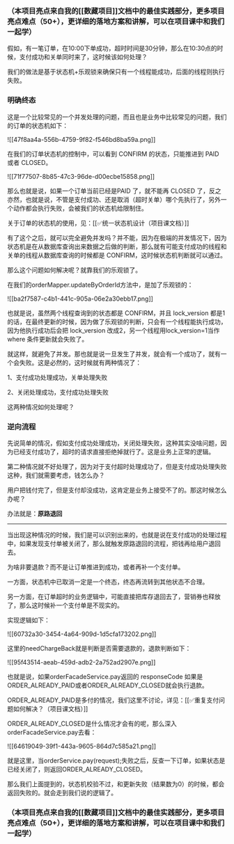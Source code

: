 ### （本项目亮点来自我的[[数藏项目]]文档中的最佳实践部分，更多项目亮点难点（50+），更详细的落地方案和讲解，可以在项目课中和我们一起学）


假如，有一笔订单，在10:00下单成功，超时时间是30分钟，那么在10:30点的时候，支付成功和关单同时来了，这时候该如何处理？



我们的做法是基于状态机+乐观锁来确保只有一个线程能成功，后面的线程则执行失败。

### 明确终态
这是一个比较常见的一个并发处理的问题，而且也是业务中比较常见的问题，我们的订单的状态机如下：

![[47f8aa4a-556b-4759-9f82-f546bd8ba59a.png]]



在我们的订单状态机的控制中，可以看到 CONFIRM 的状态，只能推进到 PAID 或者 CLOSED。

![[71f77507-8b85-47c3-96de-d00ecbe15858.png]]

那么也就是说，如果一个订单当前已经是PAID 了，就不能再 CLOSED 了，反之亦然，也就是说，不管是支付成功、还是取消（超时关单）哪个先执行了，另外一个动作都会执行失败，会被我们的状态机给限制住。



关于订单的状态机的使用，见：[[✅统一状态机设计（项目课文档）]]



有了这个之后，就可以完全避免并发吗？并不能，因为在极端的并发情况下，因为状态机是在从数据库查询出来数据之后做的判断，那么就有可能支付成功的线程和关单的线程从数据库查询的时候都是 CONFIRM，这时候状态机判断就可以通过。



那么这个问题如何解决呢？就靠我们的乐观锁了。



在我们的orderMapper.updateByOrderId方法中，是加了乐观锁的：



![[ba2f7587-c4b1-441c-905a-06e2a30ebb17.png]]

也就是说，虽然两个线程查询到的状态都是 CONFIRM，并且 lock_version 都是1的话，在最终更新的时候，因为做了乐观锁的判断，只会有一个线程能执行成功，因为他执行成功后会把 lock_version 改成2，另一个线程用lock_version=1当作 where 条件更新就会失败了。



就这样，就避免了并发。那也就是说一旦发生了并发，就会有一个成功了，就有一个会失败。这是必然的，这时候就有两种情况了：



1、支付成功处理成功，关单处理失败

2、关闭处理成功，支付成功处理失败



这两种情况如何处理呢？

### 逆向流程
先说简单的情况，假如支付成功处理成功，关闭处理失败，这种其实没啥问题，因为已经支付成功了，超时的请求直接拒绝掉就行了。这是业务上正常的逻辑。



第二种情况就不好处理了，因为对于支付超时处理成功了，但是支付成功处理失败这种，我们就需要考虑，钱怎么办？



用户把钱付完了，但是支付却没成功，这肯定是业务上接受不了的。那这时候怎么办呢？



办法就是：**原路退回**

****

当出现这种情况的时候，我们是可以识别出来的，也就是说在支付成功的处理过程中，如果发现支付单被关闭了，那么就触发原路退回的流程，把钱再给用户退回去。



为啥非要退款？而不是让订单推进到成功，或者再补一个支付单。



一方面，状态机中已取消一定是一个终态，终态再流转到其他状态不合理。



另一方面，在订单超时的业务逻辑中，可能直接把库存退回去了，营销券也释放了，那么这时候补一个支付单是不现实的。



实现逻辑如下：

![[60732a30-3454-4a64-909d-1d5cfa173202.png]]

这里的needChargeBack就是判断是否需要退款的，退款判断如下：

![[95f43514-aeab-459d-adb2-2a752ad2907e.png]]

也就是说，如果orderFacadeService.pay返回的 responseCode 如果是ORDER_ALREADY_PAID或者ORDER_ALREADY_CLOSED就会执行退款。



ORDER_ALREADY_PAID是多付的情况，我们这里不讨论，详见：[[✅重复支付问题如何解决？（项目课文档）]]



ORDER_ALREADY_CLOSED是什么情况才会有的呢，那么深入orderFacadeService.pay去看：



![[64619049-39f1-443a-9605-864d7c585a21.png]]

就是这里，当orderService.pay(request);失败之后，反查一下订单，如果状态是已经关闭了，则返回ORDER_ALREADY_CLOSED。



那么我们上面提到的，状态机校验不过，和更新失败（结果数为0）的时候，都会返回失败的。就会走到我们说的逻辑了。





### （本项目亮点来自我的[[数藏项目]]文档中的最佳实践部分，更多项目亮点难点（50+），更详细的落地方案和讲解，可以在项目课中和我们一起学）
